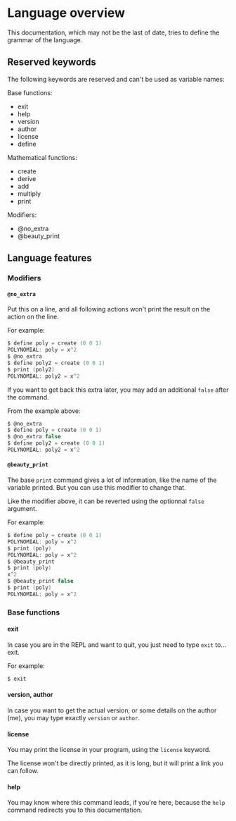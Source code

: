 # Language overview

This documentation, which may not be the last of date, tries to define
the grammar of the language.

## Reserved keywords

The following keywords are reserved and can't be used as variable names:

Base functions:
* exit
* help
* version
* author
* license
* define

Mathematical functions:
* create
* derive
* add
* multiply
* print

Modifiers:
* @no\_extra
* @beauty\_print

## Language features

### Modifiers

#### `@no_extra`

Put this on a line, and all following actions won't print the result
on the action on the line.

For example:
```c
$ define poly = create (0 0 1)
POLYNOMIAL: poly = x^2
$ @no_extra
$ define poly2 = create (0 0 1)
$ print (poly2)
POLYNOMIAL: poly2 = x^2
```

If you want to get back this extra later, you may add an additional `false`
after the command.

From the example above:
```c
$ @no_extra
$ define poly = create (0 0 1)
$ @no_extra false
$ define poly2 = create (0 0 1)
POLYNOMIAL: poly2 = x^2
```

#### `@beauty_print`

The base `print` command gives a lot of information, like the name of the
variable printed. But you can use this modifier to change that.

Like the modifier above, it can be reverted using the optionnal `false`
argument.

For example:
```c
$ define poly = create (0 0 1)
POLYNOMIAL: poly = x^2
$ print (poly)
POLYNOMIAL: poly = x^2
$ @beauty_print
$ print (poly)
x^2
$ @beauty_print false
$ print (poly)
POLYNOMIAL: poly = x^2
```

### Base functions

#### exit

In case you are in the REPL and want to quit, you just need to type
`exit` to... exit.

For example:
```c
$ exit
```

#### version, author

In case you want to get the actual version, or some details on the author
(me), you may type exactly `version`  or `author`.

#### license

You may print the license in your program, using the `license` keyword.

The license won't be directly printed, as it is long, but it will
print a link you can follow.

#### help

You may know where this command leads, if you're here, because the `help`
command redirects you to this documentation.
